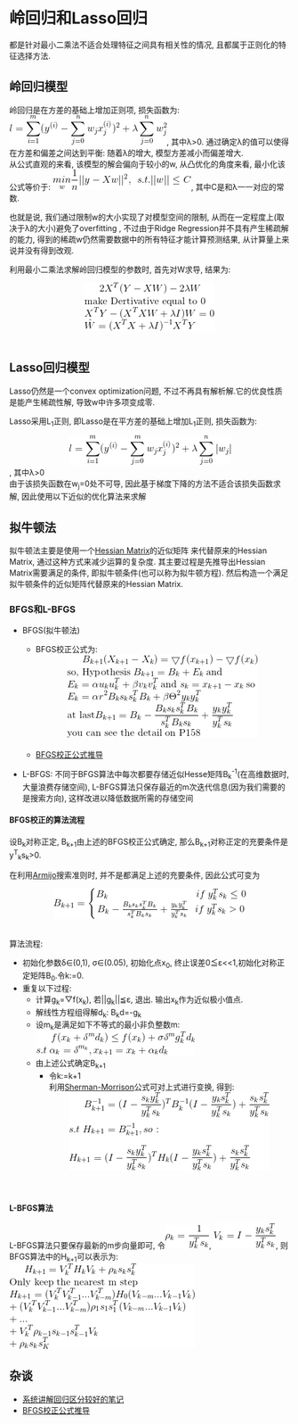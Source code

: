 # 岭回归和Lasso回归

都是针对最小二乘法不适合处理特征之间具有相关性的情况, 且都属于正则化的特征选择方法.

## 岭回归模型

岭回归是在方差的基础上增加正则项, 损失函数为: ![](../MularGif/Part2-Regression/Chapter8Gif/RidgeRegression.gif), 其中λ>0.
通过确定λ的值可以使得在方差和偏差之间达到平衡: 随着λ的增大, 模型方差减小而偏差增大.
<br>从公式直观的来看, 该模型的解会偏向于较小的w, 从凸优化的角度来看, 最小化该公式等价于: 
![](../MularGif/Part2-Regression/Chapter8Gif/RegularizerThought.gif), 其中C是和λ一一对应的常数.

也就是说, 我们通过限制w的大小实现了对模型空间的限制, 从而在一定程度上(取决于λ的大小)避免了overfitting
, 不过由于Ridge Regression并不具有产生稀疏解的能力, 得到的稀疏w仍然需要数据中的所有特征才能计算预测结果, 
从计算量上来说并没有得到改观.

利用最小二乘法求解岭回归模型的参数时, 首先对W求导, 结果为: 
<br><center>![](../MularGif/Part2-Regression/Chapter8Gif/RidgeRegressionWeight.gif)</center></br>


## Lasso回归模型
Lasso仍然是一个convex optimization问题, 不过不再具有解析解.它的优良性质是能产生稀疏性解, 导致w中许多项变成零.


Lasso采用L<sub>1</sub>正则, 即Lasso是在平方差的基础上增加L<sub>1</sub>正则, 损失函数为:
<br><center>![](../MularGif/Part2-Regression/Chapter8Gif/Lasso.gif)</center>, 其中λ>0</br>
由于该损失函数在w<sub>j</sub>=0处不可导, 因此基于梯度下降的方法不适合该损失函数求解, 
因此使用以下近似的优化算法来求解


## 拟牛顿法

拟牛顿法主要是使用一个[Hessian Matrix](https://blog.csdn.net/caimouse/article/details/60465975)的近似矩阵
来代替原来的Hessian Matrix, 通过这种方式来减少运算的复杂度. 其主要过程是先推导出Hessian Matrix需要满足的条件, 
即拟牛顿条件(也可以称为拟牛顿方程). 然后构造一个满足拟牛顿条件的近似矩阵代替原来的Hessian Matrix.

### BFGS和L-BFGS

- BFGS(拟牛顿法)
    - BFGS校正公式为: <br><center>![](../MularGif/Part2-Regression/Chapter8Gif/BFGS.gif)</center></br>
    - [BFGS校正公式推导](https://www.cnblogs.com/liuwu265/p/4714396.html)
    
- L-BFGS: 不同于BFGS算法中每次都要存储近似Hesse矩阵B<sub>k</sub><sup>-1</sup>(在高维数据时, 大量浪费存储空间), 
L-BFGS算法只保存最近的m次迭代信息(因为我们需要的是搜索方向), 这样改进以降低数据所需的存储空间

#### BFGS校正的算法流程

设B<sub>k</sub>对称正定, B<sub>k+1</sub>由上述的BFGS校正公式确定, 那么B<sub>k+1</sub>对称正定的充要条件是
y<sup>T</sup><sub>k</sub>s<sub>k</sub>>0.

在利用[Armijo](https://baike.baidu.com/item/Armijo%E6%9D%A1%E4%BB%B6/3549086)搜索准则时, 并不是都满足上述的充要条件,
 因此公式可变为
 <br><center>![](../MularGif/Part2-Regression/Chapter8Gif/NewBFGS.gif)</center></br>
 
算法流程:
- 初始化参数δ∈(0,1), σ∈(0.05), 初始化点x<sub>0</sub>, 终止误差0≦ε<<1,初始化对称正定矩阵B<sub>0</sub>.令k:=0.
- 重复以下过程:
    - 计算g<sub>k</sub>=▽f(x<sub>k</sub>), 若||g<sub>k</sub>||≦ε, 退出. 输出x<sub>k</sub>作为近似极小值点.
    - 解线性方程组得解d<sub>k</sub>: B<sub>k</sub>d=-g<sub>k</sub>
    - 设m<sub>k</sub>是满足如下不等式的最小非负整数m:
    <br>![](../MularGif/Part2-Regression/Chapter8Gif/BFGS%20Neq.gif)</br>
    - 由上述公式确定B<sub>k+1</sub>
        - 令k:=k+1
    <br>利用[Sherman-Morrison](https://blog.csdn.net/zhangping1987/article/details/24365455)公式可对上式进行变换, 
    得到:<br><center>![](../MularGif/Part2-Regression/Chapter8Gif/BFGS%20SM.gif)</center></br>
    </br>
    
#### L-BFGS算法

L-BFGS算法只要保存最新的m步向量即可, 令![](../MularGif/Part2-Regression/Chapter8Gif/p_k.gif), 
![](../MularGif/Part2-Regression/Chapter8Gif/v_k.gif), 则BFGS算法中的H<sub>k+1</sub>可以表示为:
<br>![](../MularGif/Part2-Regression/Chapter8Gif/L-Bfgs.gif)</br>
    
## 杂谈

- [系统讲解回归区分较好的笔记](https://blog.csdn.net/hzw19920329/article/details/77200475)
- [BFGS校正公式推导](https://www.cnblogs.com/liuwu265/p/4714396.html)
